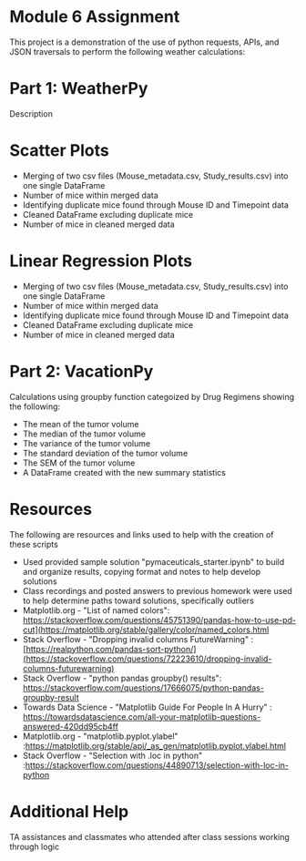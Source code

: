 # Module 6 Assignment

This project is a demonstration of the use of python requests, APIs, and JSON traversals to perform the following weather calculations:

# Part 1: WeatherPy
  Description
  # Scatter Plots
 - Merging of two csv files (Mouse_metadata.csv, Study_results.csv) into one single DataFrame
 - Number of mice within merged data
 - Identifying duplicate mice found through Mouse ID and Timepoint data
 - Cleaned DataFrame excluding duplicate mice
 - Number of mice in cleaned merged data

 # Linear Regression Plots
 - Merging of two csv files (Mouse_metadata.csv, Study_results.csv) into one single DataFrame
 - Number of mice within merged data
 - Identifying duplicate mice found through Mouse ID and Timepoint data
 - Cleaned DataFrame excluding duplicate mice
 - Number of mice in cleaned merged data

# Part 2: VacationPy
Calculations using groupby function categoized by Drug Regimens showing the following:
  - The mean of the tumor volume 
  - The median of the tumor volume 
  - The variance of the tumor volume  
  - The standard deviation of the tumor volume 
  - The SEM of the tumor volume  
  - A DataFrame created with the new summary statistics

# Resources
The following are resources and links used to help with the creation of these scripts
 -  Used provided sample solution "pymaceuticals_starter.ipynb" to build and organize results, copying format and notes to help develop solutions
 -  Class recordings and posted answers to previous homework were used to help determine paths toward solutions, specifically outliers
 -  Matplotlib.org - "List of named colors": https://stackoverflow.com/questions/45751390/pandas-how-to-use-pd-cut](https://matplotlib.org/stable/gallery/color/named_colors.html
 -  Stack Overflow - "Dropping invalid columns FutureWarning" :[https://realpython.com/pandas-sort-python/](https://stackoverflow.com/questions/72223610/dropping-invalid-columns-futurewarning) 
 -  Stack Overflow - "python pandas groupby() results": https://stackoverflow.com/questions/17666075/python-pandas-groupby-result
 -  Towards Data Science - "Matplotlib Guide For People In A Hurry" : https://towardsdatascience.com/all-your-matplotlib-questions-answered-420dd95cb4ff
 -  Matplotlib.org - "matplotlib.pyplot.ylabel" :https://matplotlib.org/stable/api/_as_gen/matplotlib.pyplot.ylabel.html
 -  Stack Overflow - "Selection with .loc in python" :https://stackoverflow.com/questions/44890713/selection-with-loc-in-python

# Additional Help 
TA assistances and classmates who attended after class sessions working through logic
